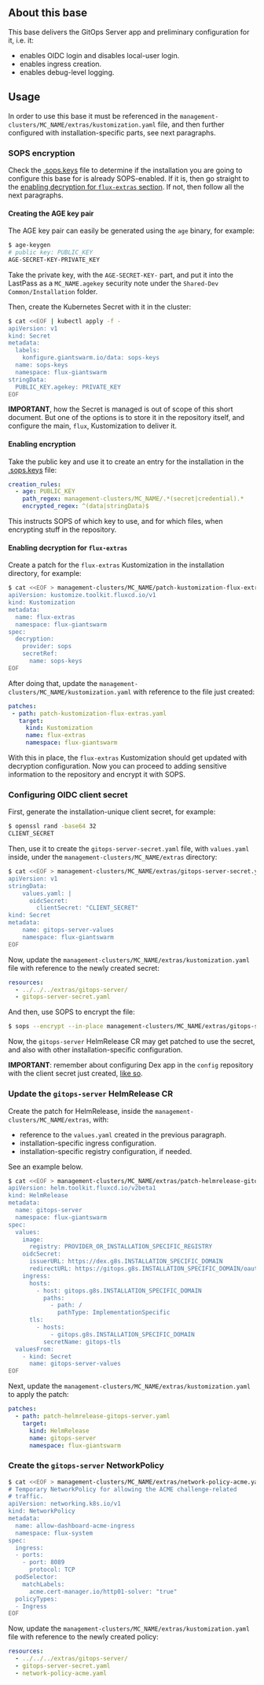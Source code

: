 ## About this base

This base delivers the GitOps Server app and preliminary configuration for it, i.e. it:

* enables OIDC login and disables local-user login.
* enables ingress creation.
* enables debug-level logging.

## Usage

In order to use this base it must be referenced in the `management-clusters/MC_NAME/extras/kustomization.yaml` file, and then further configured with installation-specific parts, see next paragraphs.

### SOPS encryption

Check the [.sops.keys](../../.sops.yaml) file to determine if the installation you are going to configure this base for is already SOPS-enabled. If it is, then go straight to the [enabling decryption for `flux-extras` section](#enabling-decryption-for-flux-extras). If not, then follow all the next paragraphs.

#### Creating the AGE key pair

The AGE key pair can easily be generated using the `age` binary, for example:

```sh
$ age-keygen
# public key: PUBLIC_KEY
AGE-SECRET-KEY-PRIVATE_KEY
```

Take the private key, with the `AGE-SECRET-KEY-` part, and put it into the LastPass as a `MC_NAME.agekey` security note under the `Shared-Dev Common/Installation` folder.

Then, create the Kubernetes Secret with it in the cluster:

```sh
$ cat <<EOF | kubectl apply -f -
apiVersion: v1
kind: Secret
metadata:
  labels:
    konfigure.giantswarm.io/data: sops-keys
  name: sops-keys
  namespace: flux-giantswarm
stringData:
  PUBLIC_KEY.agekey: PRIVATE_KEY
EOF
```

**IMPORTANT**, how the Secret is managed is out of scope of this short document. But one of the options is to store it in the repository itself, and configure the main, `flux`, Kustomization to deliver it.

#### Enabling encryption

Take the public key and use it to create an entry for the installation in the [.sops.keys](../../.sops.yaml) file:

```yaml
creation_rules:
  - age: PUBLIC_KEY
    path_regex: management-clusters/MC_NAME/.*(secret|credential).*
    encrypted_regex: ^(data|stringData)$
```

This instructs SOPS of which key to use, and for which files, when encrypting stuff in the repository.

#### Enabling decryption for `flux-extras`

Create a patch for the `flux-extras` Kustomization in the installation directory, for example:

```sh
$ cat <<EOF > management-clusters/MC_NAME/patch-kustomization-flux-extras.yaml
apiVersion: kustomize.toolkit.fluxcd.io/v1
kind: Kustomization
metadata:
  name: flux-extras
  namespace: flux-giantswarm
spec:
  decryption:
    provider: sops
    secretRef:
      name: sops-keys
EOF
```

After doing that, update the `management-clusters/MC_NAME/kustomization.yaml` with reference to the file just created:

```yaml
patches:
 - path: patch-kustomization-flux-extras.yaml
   target:
     kind: Kustomization
     name: flux-extras
     namespace: flux-giantswarm
```

With this in place, the `flux-extras` Kustomization should get updated with decryption configuration. Now you can proceed to adding sensitive information to the repository and encrypt it with SOPS.

### Configuring OIDC client secret

First, generate the installation-unique client secret, for example:

```sh
$ openssl rand -base64 32
CLIENT_SECRET
```

Then, use it to create the `gitops-server-secret.yaml` file, with `values.yaml` inside, under the `management-clusters/MC_NAME/extras` directory:

```sh
$ cat <<EOF > management-clusters/MC_NAME/extras/gitops-server-secret.yaml
apiVersion: v1
stringData:
    values.yaml: |
      oidcSecret:
        clientSecret: "CLIENT_SECRET"
kind: Secret
metadata:
    name: gitops-server-values
    namespace: flux-giantswarm
EOF
```

Now, update the `management-clusters/MC_NAME/extras/kustomization.yaml` file with reference to the newly created secret:

```yaml
resources:
  - ../../../extras/gitops-server/
  - gitops-server-secret.yaml
```

And then, use SOPS to encrypt the file:

```sh
$ sops --encrypt --in-place management-clusters/MC_NAME/extras/gitops-server-secret.yaml
```

Now, the `gitops-server` HelmRelease CR may get patched to use the secret, and also with other installation-specific configuration.

**IMPORTANT**: remember about configuring Dex app in the `config` repository with the client secret just created, [like so](https://github.com/giantswarm/config/pull/1663/files).

### Update the `gitops-server` HelmRelease CR

Create the patch for HelmRelease, inside the `management-clusters/MC_NAME/extras`, with:

* reference to the `values.yaml` created in the previous paragraph.
* installation-specific ingress configuration.
* installation-specific registry configuration, if needed.

See an example below.

```sh
$ cat <<EOF > management-clusters/MC_NAME/extras/patch-helmrelease-gitops-server.yaml
apiVersion: helm.toolkit.fluxcd.io/v2beta1
kind: HelmRelease
metadata:
  name: gitops-server
  namespace: flux-giantswarm
spec:
  values:
    image:
      registry: PROVIDER_OR_INSTALLATION_SPECIFIC_REGISTRY
    oidcSecret:
      issuerURL: https://dex.g8s.INSTALLATION_SPECIFIC_DOMAIN
      redirectURL: https://gitops.g8s.INSTALLATION_SPECIFIC_DOMAIN/oauth2/callback
    ingress:
      hosts:
        - host: gitops.g8s.INSTALLATION_SPECIFIC_DOMAIN
          paths:
            - path: /
              pathType: ImplementationSpecific
      tls:
        - hosts:
            - gitops.g8s.INSTALLATION_SPECIFIC_DOMAIN
          secretName: gitops-tls
  valuesFrom:
    - kind: Secret
      name: gitops-server-values
EOF
```

Next, update the `management-clusters/MC_NAME/extras/kustomization.yaml` to apply the patch:

```yaml
patches:
  - path: patch-helmrelease-gitops-server.yaml
    target:
      kind: HelmRelease
      name: gitops-server
      namespace: flux-giantswarm
```
### Create the `gitops-server` NetworkPolicy

```sh
$ cat <<EOF > management-clusters/MC_NAME/extras/network-policy-acme.yaml
# Temporary NetworkPolicy for allowing the ACME challenge-related
# traffic.
apiVersion: networking.k8s.io/v1
kind: NetworkPolicy
metadata:
  name: allow-dashboard-acme-ingress
  namespace: flux-system
spec:
  ingress:
  - ports:
    - port: 8089
      protocol: TCP
  podSelector:
    matchLabels:
      acme.cert-manager.io/http01-solver: "true"
  policyTypes:
  - Ingress
EOF
```
Now, update the `management-clusters/MC_NAME/extras/kustomization.yaml` file with reference to the newly created policy:

```yaml
resources:
  - ../../../extras/gitops-server/
  - gitops-server-secret.yaml
  - network-policy-acme.yaml
```
